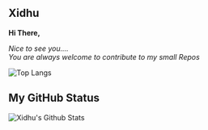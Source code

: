 ## Xidhu
**Hi There,**

*Nice to see you....<br>
You are always welcome to contribute to my small Repos*

![Top Langs](https://github-readme-stats.vercel.app/api/top-langs/?username=xidhu&layout=compact)

**My GitHub Status**
---



<img align="left" alt="Xidhu's Github Stats" src="https://github-readme-stats.vercel.app/api?username=Xidhu&show_icons=true&hide_border=true" />

